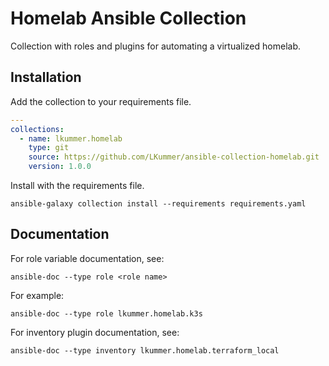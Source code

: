 # Homelab Ansible Collection

Collection with roles and plugins for automating a virtualized homelab.

## Installation

Add the collection to your requirements file.

```yaml
---
collections:
  - name: lkummer.homelab
    type: git
    source: https://github.com/LKummer/ansible-collection-homelab.git
    version: 1.0.0
```

Install with the requirements file.

```
ansible-galaxy collection install --requirements requirements.yaml
```

## Documentation

For role variable documentation, see:

```
ansible-doc --type role <role name>
```

For example:

```
ansible-doc --type role lkummer.homelab.k3s
```

For inventory plugin documentation, see:

```
ansible-doc --type inventory lkummer.homelab.terraform_local
```
